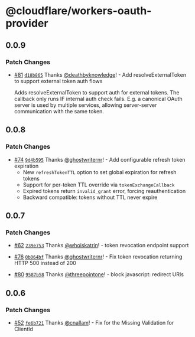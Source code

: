 # @cloudflare/workers-oauth-provider

## 0.0.9

### Patch Changes

- [#81](https://github.com/cloudflare/workers-oauth-provider/pull/81) [`d18b865`](https://github.com/cloudflare/workers-oauth-provider/commit/d18b865bb21a669993424da89ebca47d391644ba) Thanks [@deathbyknowledge](https://github.com/deathbyknowledge)! - Add resolveExternalToken to support external token auth flows

  Adds resolveExternalToken to support auth for external tokens. The callback only runs IF internal auth check fails. E.g. a canonical OAuth server is used by multiple services, allowing server-server communication with the same token.

## 0.0.8

### Patch Changes

- [#74](https://github.com/cloudflare/workers-oauth-provider/pull/74) [`9d4b595`](https://github.com/cloudflare/workers-oauth-provider/commit/9d4b595f63d2aebd5700e4021967b98173cd3755) Thanks [@ghostwriternr](https://github.com/ghostwriternr)! - Add configurable refresh token expiration
  - New `refreshTokenTTL` option to set global expiration for refresh tokens
  - Support for per-token TTL override via `tokenExchangeCallback`
  - Expired tokens return `invalid_grant` error, forcing reauthentication
  - Backward compatible: tokens without TTL never expire

## 0.0.7

### Patch Changes

- [#62](https://github.com/cloudflare/workers-oauth-provider/pull/62) [`239e753`](https://github.com/cloudflare/workers-oauth-provider/commit/239e753b83091a32327f3b2a093e306bb6ee8498) Thanks [@whoiskatrin](https://github.com/whoiskatrin)! - token revocation endpoint support

- [#76](https://github.com/cloudflare/workers-oauth-provider/pull/76) [`0b064bf`](https://github.com/cloudflare/workers-oauth-provider/commit/0b064bf087df3722760bc1d328fbe4c869bb626f) Thanks [@ghostwriternr](https://github.com/ghostwriternr)! - Fix token revocation returning HTTP 500 instead of 200

- [#80](https://github.com/cloudflare/workers-oauth-provider/pull/80) [`9587b58`](https://github.com/cloudflare/workers-oauth-provider/commit/9587b5821a37a92d5bb86299afbce1958ee46a54) Thanks [@threepointone](https://github.com/threepointone)! - block javascript: redirect URIs

## 0.0.6

### Patch Changes

- [#52](https://github.com/cloudflare/workers-oauth-provider/pull/52) [`fe6b721`](https://github.com/cloudflare/workers-oauth-provider/commit/fe6b721520ed21e82cbea451f7afbedfa70b1a12) Thanks [@cnallam](https://github.com/cnallam)! - Fix for the Missing Validation for ClientId
